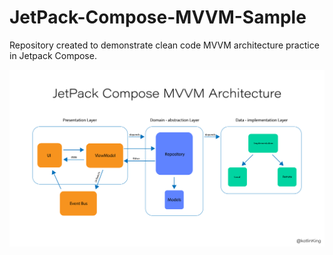 # JetPack-Compose-MVVM-Sample
Repository created to demonstrate clean code MVVM architecture practice in Jetpack Compose.

<div align="center">
  <img alt="Demo" src="./Images/architecture.png" />
</div>
